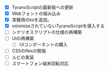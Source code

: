 - [x] TyranoScriptの最新版への更新
- [x] Webフォントの組み込み
- [x] 実験用のksを追加。
- [x] minimizeされていないTyranoScriptを導入する
- [ ] シナリオスクリプトの仕様の再構築
- [ ] UIの再構築
  - [ ] UIコンポーネントの購入
- [ ] CSSのflexの勉強
- [ ] ルビの実装
- [ ] スマートフォン端末回転対応
